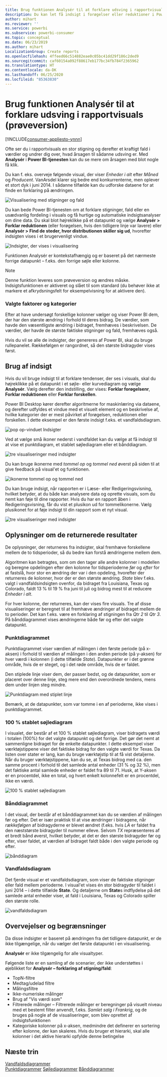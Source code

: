 ```yaml
---
title: Brug funktionen Analysér til at forklare udsving i rapportvisuals
description: Du kan let få indsigt i forøgelser eller reduktioner i Power BI Desktop
author: mihart
ms.reviewer: ''
ms.service: powerbi
ms.subservice: powerbi-consumer
ms.topic: conceptual
ms.date: 06/23/2019
ms.author: mihart
LocalizationGroup: Create reports
ms.openlocfilehash: 4ffeed66c514882eae0c05bc41dd29f186c2ded9
ms.sourcegitcommit: caf60154a092f88617eb177bc34fb784f2365962
ms.translationtype: HT
ms.contentlocale: da-DK
ms.lasthandoff: 06/25/2020
ms.locfileid: "85363830"
---
```

# <a name="use-the-analyze-feature-to-explain-fluctuations-in-report-visuals-preview"></a>Brug funktionen Analysér til at forklare udsving i rapportvisuals (prøveversion)

[!INCLUDE[consumer-appliesto-ynnn](../includes/consumer-appliesto-ynnn.md)]

Ofte ser du i rapportvisuals en stor stigning og derefter et kraftigt fald i værdier og undrer dig over, hvad årsagen til sådanne udsving er. Med **Analysér** i **Power BI-tjenesten** kan du se mere om årsagen med blot nogle få klik.

Du kan f. eks. overveje følgende visual, der viser *Enheder i alt* efter *Måned* og *Producent*. VanArsdel klarer sig bedre end konkurrenterne, men oplever et stort dyk i juni 2014. I sådanne tilfælde kan du udforske dataene for at finde en forklaring på ændringen. 

![Visualisering med stigninger og fald](media/end-user-analyze-visuals/power-bi-line-chart.png)

Du kan bede Power BI-tjenesten om at forklare stigninger, fald eller en usædvanlig fordeling i visuals og få hurtige og automatiske indsigtsanalyser om dine data. Du skal blot højreklikke på et datapunkt og vælge **Analysér > Forklar reduktionen** (eller forøgelsen, hvis den tidligere linje var lavere) eller **Analysér > Find de steder, hvor distributionen skiller sig ud**, hvorefter indsigten vises i et brugervenligt vindue.

![Indsigter, der vises i visualisering](media/end-user-analyze-visuals/power-bi-decrease.png)

Funktionen Analysér er kontekstafhængig og er baseret på det nærmeste forrige datapunkt – f.eks. den forrige søjle eller kolonne.

> [!NOTE]
> Denne funktion leveres som prøveversion og ændres måske. Indsigtsfunktionen er aktiveret og slået til som standard (du behøver ikke at markere et afkrydsningsfelt for eksempelvisning for at aktivere den).

### <a name="which-factors-and-categories-are-chosen"></a>Valgte faktorer og kategorier

Efter at have undersøgt forskellige kolonner vælger og viser Power BI dem, der har den største ændring i forhold til deres bidrag. De værdier, som havde den væsentligste ændring i bidraget, fremhæves i beskrivelsen. De værdier, der havde de største faktiske stigninger og fald, fremhæves også.

Hvis du vil se alle de indsigter, der genereres af Power BI, skal du bruge rullepanelet. Rækkefølgen er rangordnet, så den største bidragyder vises først. 

## <a name="using-insights"></a>Brug af indsigt
Hvis du vil bruge indsigt til at forklare tendenser, der ses i visuals, skal du højreklikke på et datapunkt i et søjle- eller kurvediagram og vælge **Analysér**. Vælg derefter den indstilling, der vises: **Forklar forøgelsenr**, **Forklar reduktionen** eller **Forklar forskellen**.

Power BI Desktop kører derefter algoritmerne for maskinlæring via dataene, og derefter udfyldes et vindue med et visuelt element og en beskrivelse af, hvilke kategorier der er mest påvirket af forøgelsen, reduktionen eller forskellen.  I dette eksempel er den første indsigt f.eks. et vandfaldsdiagram.

![pop op-vinduet Indsigter](media/end-user-analyze-visuals/power-bi-insight.png)

Ved at vælge små ikoner nederst i vandfaldet kan du vælge at få indsigt til at vise et punktdiagram, et stablet søjlediagram eller et bånddiagram.

![tre visualiseringer med indsigter](media/end-user-analyze-visuals/power-bi-options.png)

Du kan bruge ikonerne med *tommel op* og *tommel ned* øverst på siden til at give feedback på visual'et og funktionen.  

![ikonerne tommel op og tommel ned](media/end-user-analyze-visuals/power-bi-thumbs.png)


Du kan bruge indsigt, når rapporten er i Læse- eller Redigeringsvisning, hvilket betyder, at du både kan analysere data og oprette visuals, som du nemt kan føje til dine rapporter. Hvis du har en rapport åben i Redigeringsvisning, får du vist et plusikon ud for tommelikonerne. Vælg plusikonet for at føje indsigt til din rapport som et nyt visual. 

![tre visualiseringer med indsigter](media/end-user-analyze-visuals/power-bi-add-visual.png)

## <a name="details-of-the-results-returned"></a>Oplysninger om de returnerede resultater

De oplysninger, der returneres fra indsigter, skal fremhæve forskellene mellem de to tidsperioder, så du bedre kan forstå ændringerne mellem dem.  

Algoritmen kan betragtes, som om den tager alle andre kolonner i modellen og beregne opdelingen efter den kolonne for tidsperioderne *før* og *efter* for at fastslå, hvor stor en ændring der var i den opdeling, hvorefter der returneres de kolonner, hvor der er den største ændring. *State* blev f.eks. valgt i vandfaldsindsigten ovenfor, da bidraget fra Louisiana, Texas og Colorado, faldt 13 % til 19 % fra juni til juli og bidrog mest til at reducere *Enheder i alt*.  

For hver kolonne, der returneres, kan der vises fire visuals. Tre af disse visualiseringer er beregnet til at fremhæve ændringer af bidraget mellem de to perioder. Det kan f.eks. være en forklaring af stigningen fra *Qtr 2* til *Qtr 3*. På bånddiagrammet vises ændringerne både før og efter det valgte datapunkt.

### <a name="the-scatter-plot"></a>Punktdiagrammet

Punktdiagrammet viser værdien af målingen i den første periode (på x-aksen) i forhold til værdien af målingen i den anden periode (på y-aksen) for hver værdi i kolonnen (i dette tilfælde *State*). Datapunkter er i det grønne område, hvis de er steget, og i det røde område, hvis de er faldet. 

Den stiplede linje viser dem, der passer bedst, og de datapunkter, som er placeret over denne linje, steg mere end den overordnede tendens, mens dem under linjen steg mindre.  

![Punktdiagram med stiplet linje](media/end-user-analyze-visuals/power-bi-scatter.png)

Bemærk, at de datapunkter, som var tomme i en af perioderne, ikke vises i punktdiagrammet.

### <a name="the-100-stacked-column-chart"></a>100 % stablet søjlediagram

I visualet, der består af et 100 % stablet søjlediagram, viser bidragets værdi i totalen (100%) for det valgte datapunkt og det forrige. Det gør det nemt at sammenligne bidraget for de enkelte datapunkter. I dette eksempel viser værktøjstippene viser det faktiske bidrag for den valgte værdi for Texas. Da listen over stater er lang, kan du bruge værktøjstip til at få vist detaljerne. Når du bruger værktøjstippene, kan du se, at Texas bidrog med ca. den samme procent i forhold til det samlede antal enheder (31 % og 32 %), men det faktiske antal samlede enheder er faldet fra 89 til 71. Husk, at Y-aksen er en procentdel, ikke en total, og hvert enkelt kolonnefelt er en procentdel, ikke en værdi. 

![100 % stablet søjlediagram](media/end-user-analyze-visuals/power-bi-stacked.png)

### <a name="the-ribbon-chart"></a>Bånddiagrammet

I det visual, der består af et bånddiagrammet kan du se værdien af målingen før og efter. Det er især praktisk til at vise ændringer i bidragene, når *rækkefølgen* af bidragyderne er blevet ændret (f.eks. hvis *LA* er faldet fra den næststørste bidragyder til nummer elleve.  Selvom *TX* repræsenteres af et bredt bånd øverst, hvilket betyder, at det er den største bidragyder før og efter, viser faldet, at værdien af bidraget faldt både i den valgte periode og efter.

![bånddiagram](media/end-user-analyze-visuals/power-bi-ribbon-tooltip.png)

### <a name="the-waterfall-chart"></a>Vandfaldsdiagram

Det fjerde visual er et vandfaldsdiagram, som viser de faktiske stigninger eller fald mellem perioderne. I visual'et vises én stor bidragyder til faldet i juni 2014 – i dette tilfælde **State**. Og detaljerne om **State**s indflydelse på det samlede antal enheder viser, at fald i Louisiana, Texas og Colorado spiller den største rolle.      

![vandfaldsdiagram](media/end-user-analyze-visuals/power-bi-insight.png)


 



## <a name="considerations-and-limitations"></a>Overvejelser og begrænsninger
Da disse indsigter er baseret på ændringen fra det tidligere datapunkt, er de ikke tilgængelige, når du vælger det første datapunkt i en visualisering. 

**Analysér** er ikke tilgængelig for alle visualtyper. 

Følgende liste er en samling af de scenarier, der ikke understøttes i øjeblikket for **Analysér – forklaring af stigning/fald**:

* TopN-filtre
* Medtag/udelad filtre
* Målingsfiltre
* Ikke-numeriske målinger
* Brug af "Vis værdi som"
* Filtrerede målinger – Filtrerede målinger er beregninger på visuelt niveau med et bestemt filter anvendt, f.eks. *Samlet salg i Frankrig*, og de bruges på nogle af de visualiseringer, som blev oprettet af indsigtsfunktionen
* Kategoriske kolonner på x-aksen, medmindre det definerer en sortering efter kolonne, der kan skaleres. Hvis du bruger et hierarki, skal alle kolonner i det aktive hierarki opfylde denne betingelse


## <a name="next-steps"></a>Næste trin
[Vandfaldsdiagrammer](../visuals/power-bi-visualization-waterfall-charts.md)    
[Punktdiagrammer](../visuals/power-bi-visualization-scatter.md)
[Søjlediagrammer](../visuals/power-bi-report-visualizations.md)
[Bånddiagrammer](../visuals/desktop-ribbon-charts.md)
